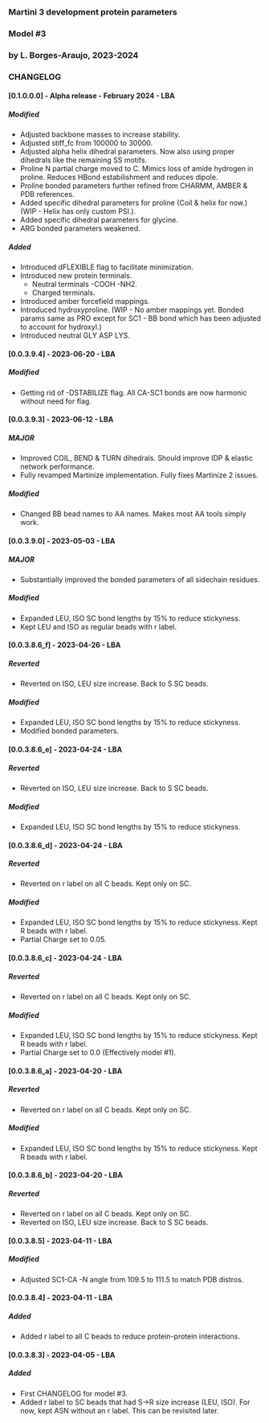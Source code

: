 ### Martini 3 development protein parameters ###
### Model #3                                 ###
### by L. Borges-Araujo, 2023-2024           ###

### CHANGELOG

#### [0.1.0.0.0] - Alpha release - February 2024 - LBA
##### Modified
 - Adjusted backbone masses to increase stability.
 - Adjusted stiff_fc from 100000 to 30000.
 - Adjusted alpha helix dihedral parameters. Now also using proper dihedrals like the remaining SS motifs.
 - Proline N partial charge moved to C. Mimics loss of amide hydrogen in proline. Reduces HBond estabilishment and reduces dipole.
 - Proline bonded parameters further refined from CHARMM, AMBER & PDB references.
 - Added specific dihedral parameters for proline (Coil & helix for now.)(WIP - Helix has only custom PSI.).
 - Added specific dihedral parameters for glycine.
 - ARG bonded parameters weakened.
##### Added
 - Introduced dFLEXIBLE flag to facilitate minimization.
 - Introduced new protein terminals. 
     - Neutral terminals -COOH -NH2.
     - Charged terminals.
 - Introduced amber forcefield mappings.
 - Introduced hydroxyproline. (WIP - No amber mappings yet. Bonded params same as PRO except for SC1 - BB bond which has been adjusted to account for hydroxyl.)
 - Introduced neutral GLY ASP LYS.
 
#### [0.0.3.9.4] - 2023-06-20 - LBA
##### Modified
 - Getting rid of -DSTABILIZE flag. All CA-SC1 bonds are now harmonic without need for flag.
 
#### [0.0.3.9.3] - 2023-06-12 - LBA
##### MAJOR
 - Improved COIL, BEND & TURN dihedrals. Should improve IDP & elastic network performance.
 - Fully revamped Martinize implementation. Fully fixes Martinize 2 issues.
##### Modified
 - Changed BB bead names to AA names. Makes most AA tools simply work.
 
#### [0.0.3.9.0] - 2023-05-03 - LBA
##### MAJOR
 - Substantially improved the bonded parameters of all sidechain residues.
##### Modified
 - Expanded LEU, ISO SC bond lengths by 15% to reduce stickyness.
 - Kept LEU and ISO as regular beads with r label.
 
#### [0.0.3.8.6_f] - 2023-04-26 - LBA
##### Reverted
 - Reverted on ISO, LEU size increase. Back to S SC beads.
##### Modified
 - Expanded LEU, ISO SC bond lengths by 15% to reduce stickyness.
 - Modified bonded parameters.
 
#### [0.0.3.8.6_e] - 2023-04-24 - LBA
##### Reverted
 - Reverted on ISO, LEU size increase. Back to S SC beads.
##### Modified
 - Expanded LEU, ISO SC bond lengths by 15% to reduce stickyness.
 
#### [0.0.3.8.6_d] - 2023-04-24 - LBA
##### Reverted
 - Reverted on r label on all C  beads. Kept only on SC.
##### Modified
 - Expanded LEU, ISO SC bond lengths by 15% to reduce stickyness. Kept R beads with r label.
 - Partial Charge set to 0.05.

#### [0.0.3.8.6_c] - 2023-04-24 - LBA
##### Reverted
 - Reverted on r label on all C  beads. Kept only on SC.
##### Modified
 - Expanded LEU, ISO SC bond lengths by 15% to reduce stickyness. Kept R beads with r label.
 - Partial Charge set to 0.0 (Effectively model #1).
 
#### [0.0.3.8.6_a] - 2023-04-20 - LBA
##### Reverted
 - Reverted on r label on all C  beads. Kept only on SC.
##### Modified
 - Expanded LEU, ISO SC bond lengths by 15% to reduce stickyness. Kept R beads with r label.
 
#### [0.0.3.8.6_b] - 2023-04-20 - LBA
##### Reverted
 - Reverted on r label on all C  beads. Kept only on SC.
 - Reverted on ISO, LEU size increase. Back to S SC beads.
 
#### [0.0.3.8.5] - 2023-04-11 - LBA
##### Modified
 - Adjusted SC1-CA -N  angle from 109.5 to 111.5 to match PDB distros.
 
#### [0.0.3.8.4] - 2023-04-11 - LBA
##### Added
 - Added r label to all C  beads to reduce protein-protein interactions.
 
#### [0.0.3.8.3] - 2023-04-05 - LBA
##### Added
 - First CHANGELOG for model #3.
 - Added r label to SC beads that had S->R size increase (LEU, ISO). For now, kept ASN without an r label. This can be revisited later.

